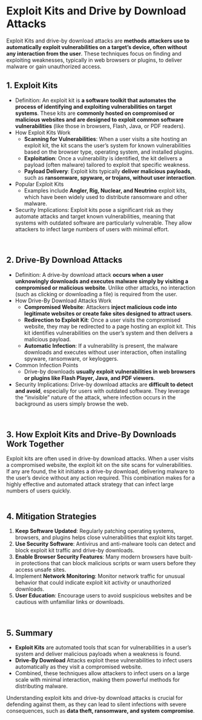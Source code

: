 <br>

# Exploit Kits and Drive by Download Attacks
Exploit Kits and drive-by download attacks are **methods attackers use to automatically exploit vulnerabilities on a target’s device, often without any interaction from the user**. These techniques focus on finding and exploiting weaknesses, typically in web browsers or plugins, to deliver malware or gain unauthorized access.

## 1. Exploit Kits
  - Definition: An exploit kit is **a software toolkit that automates the process of identifying and exploiting vulnerabilities on target systems**. These kits are **commonly hosted on compromised or malicious websites and are designed to exploit common software vulnerabilities** (like those in browsers, Flash, Java, or PDF readers).
  - How Exploit Kits Work
    - **Scanning for Vulnerabilities**: When a user visits a site hosting an exploit kit, the kit scans the user’s system for known vulnerabilities based on the browser type, operating system, and installed plugins.
    - **Exploitation**: Once a vulnerability is identified, the kit delivers a payload (often malware) tailored to exploit that specific weakness.
    - **Payload Delivery**: Exploit kits typically **deliver malicious payloads**, such as **ransomware, spyware, or trojans, without user interaction**.
  - Popular Exploit Kits
    - Examples include **Angler, Rig, Nuclear, and Neutrino** exploit kits, which have been widely used to distribute ransomware and other malware.
  - Security Implications: Exploit kits pose a significant risk as they automate attacks and target known vulnerabilities, meaning that systems with outdated software are particularly vulnerable. They allow attackers to infect large numbers of users with minimal effort.  
<br>

## 2. Drive-By Download Attacks
  - Definition: A drive-by download attack **occurs when a user unknowingly downloads and executes malware simply by visiting a compromised or malicious website**. Unlike other attacks, no interaction (such as clicking or downloading a file) is required from the user.
  - How Drive-By Download Attacks Work
    - **Compromised Website**: Attackers **inject malicious code into legitimate websites or create fake sites designed to attract users**.
    - **Redirection to Exploit Kit**: Once a user visits the compromised website, they may be redirected to a page hosting an exploit kit. This kit identifies vulnerabilities on the user’s system and then delivers a malicious payload.
    - **Automatic Infection**: If a vulnerability is present, the malware downloads and executes without user interaction, often installing spyware, ransomware, or keyloggers.
  - Common Infection Points
    - Drive-by downloads **usually exploit vulnerabilities in web browsers or plugins like Flash Player, Java, and PDF viewers**.
  - Security Implications: Drive-by download attacks are **difficult to detect and avoid**, especially for users with outdated software. They leverage the “invisible” nature of the attack, where infection occurs in the background as users simply browse the web.  
<br>

## 3. How Exploit Kits and Drive-By Downloads Work Together
Exploit kits are often used in drive-by download attacks. When a user visits a compromised website, the exploit kit on the site scans for vulnerabilities. If any are found, the kit initiates a drive-by download, delivering malware to the user’s device without any action required. This combination makes for a highly effective and automated attack strategy that can infect large numbers of users quickly.  
<br>

## 4. Mitigation Strategies
1. **Keep Software Updated**: Regularly patching operating systems, browsers, and plugins helps close vulnerabilities that exploit kits target.
2. **Use Security Software**: Antivirus and anti-malware tools can detect and block exploit kit traffic and drive-by downloads.
3. **Enable Browser Security Features**: Many modern browsers have built-in protections that can block malicious scripts or warn users before they access unsafe sites.
4. Implement **Network Monitoring**: Monitor network traffic for unusual behavior that could indicate exploit kit activity or unauthorized downloads.
5. **User Education**: Encourage users to avoid suspicious websites and be cautious with unfamiliar links or downloads.  
<br>

## 5. Summary
  - **Exploit Kits** are automated tools that scan for vulnerabilities in a user’s system and deliver malicious payloads when a weakness is found.
  - **Drive-By Download** Attacks exploit these vulnerabilities to infect users automatically as they visit a compromised website.
  - Combined, these techniques allow attackers to infect users on a large scale with minimal interaction, making them powerful methods for distributing malware.

Understanding exploit kits and drive-by download attacks is crucial for defending against them, as they can lead to silent infections with severe consequences, such as **data theft, ransomware, and system compromise**.  
<br>